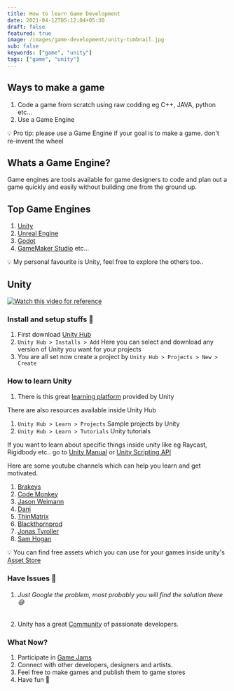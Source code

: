 ```yaml
---
title: How to learn Game Development
date: 2021-04-12T05:12:04+05:30
draft: false
featured: true
image: /images/game-development/unity-tumbnail.jpg
sub: false
keywords: ["game", "unity"]
tags: ["game", "unity"]
---
```


## Ways to make a game
1. Code a game from scratch using raw codding eg C++, JAVA, python etc...
2. Use a Game Engine

:bulb: Pro tip: please use a Game Engine if your goal is to make a game. don't re-invent the wheel

## Whats a Game Engine?
Game engines are tools available for game designers to code and plan out a game quickly and easily without building one from the ground up.

## Top Game Engines
1. [Unity](https://unity.com/)
2. [Unreal Engine](https://www.unrealengine.com/en-US/)
3. [Godot](https://godotengine.org/)
4. [GameMaker Studio](https://www.yoyogames.com/en/gamemaker) etc...

💡 My personal favourite is Unity, feel free to explore the others too..

## Unity
[![Watch this video for reference](https://github.com/kamaljohnson/TinkerHub-Learning-Paths/blob/main/learning/Game%20Development/resources/unity-tumbnail.jpg)](https://www.youtube.com/watch?v=na7EMenl2lY)

### Install and setup stuffs 🚧
1. First download [Unity Hub](https://unity3d.com/get-unity/download)
2. `Unity Hub > Installs > Add` Here you can select and download any version of Unity you want for your projects
3. You are all set now create a project by `Unity Hub > Projects > New > Create`

### How to learn Unity
1. There is this great [learning platform](https://unity.com/learn) provided by Unity

There are also resources available inside Unity Hub
1. `Unity Hub > Learn > Projects` Sample projects by Unity
2. `Unity Hub > Learn > Tutorials` Unity tutorials

If you want to learn about specific things inside unity like eg Raycast, Rigidbody etc.. go to [Unity Manual](https://docs.unity3d.com/Manual/index.html) or [Unity Scripting API](https://docs.unity3d.com/ScriptReference/index.html)

Here are some youtube channels which can help you learn and get motivated.
1. [Brakeys](https://www.youtube.com/user/Brackeys)
2. [Code Monkey](https://www.youtube.com/channel/UCFK6NCbuCIVzA6Yj1G_ZqCg)
3. [Jason Weimann](https://www.youtube.com/channel/UCX_b3NNQN5bzExm-22-NVVg)
4. [Dani](https://www.youtube.com/channel/UCIabPXjvT5BVTxRDPCBBOOQ)
5. [ThinMatrix](https://www.youtube.com/user/ThinMatrix)
6. [Blackthornprod](https://www.youtube.com/channel/UC9Z1XWw1kmnvOOFsj6Bzy2g)
7. [Jonas Tyroller](https://www.youtube.com/channel/UC_p_9arduPuxM8DHTGIuSOg)
8. [Sam Hogan](https://www.youtube.com/channel/UCORkUj9eaM2aDJM1VYyDDTA)

💡 You can find free assets which you can use for your games inside unity's [Asset Store](https://assetstore.unity.com/)

### Have Issues 🛑
1. ###### Just Google the problem, most probably you will find the solution there 😅
2. Unity has a great [Community](https://unity.com/community) of passionate developers.

### What Now?

1. Participate in [Game Jams](https://itch.io/jams)
2. Connect with other developers, designers and artists.
3. Feel free to make games and publish them to game stores
4. Have fun 🥳